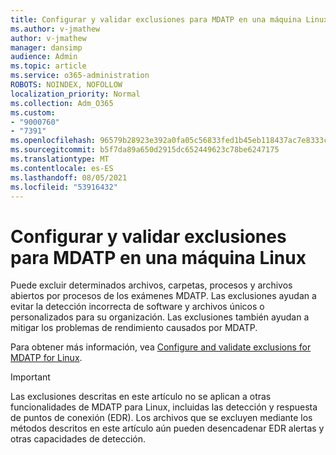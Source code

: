```yaml
---
title: Configurar y validar exclusiones para MDATP en una máquina Linux
ms.author: v-jmathew
author: v-jmathew
manager: dansimp
audience: Admin
ms.topic: article
ms.service: o365-administration
ROBOTS: NOINDEX, NOFOLLOW
localization_priority: Normal
ms.collection: Adm_O365
ms.custom:
- "9000760"
- "7391"
ms.openlocfilehash: 96579b28923e392a0fa05c56833fed1b45eb118437ac7e8333c610ed69126f8e
ms.sourcegitcommit: b5f7da89a650d2915dc652449623c78be6247175
ms.translationtype: MT
ms.contentlocale: es-ES
ms.lasthandoff: 08/05/2021
ms.locfileid: "53916432"
---
```

# <a name="configure-and-validate-exclusions-for-mdatp-on-a-linux-machine"></a>Configurar y validar exclusiones para MDATP en una máquina Linux

Puede excluir determinados archivos, carpetas, procesos y archivos abiertos por procesos de los exámenes MDATP. Las exclusiones ayudan a evitar la detección incorrecta de software y archivos únicos o personalizados para su organización. Las exclusiones también ayudan a mitigar los problemas de rendimiento causados por MDATP.

Para obtener más información, vea [Configure and validate exclusions for MDATP for Linux](https://go.microsoft.com/fwlink/?linkid=2144517).

> [!IMPORTANT]
> Las exclusiones descritas en este artículo no se aplican a otras funcionalidades de MDATP para Linux, incluidas las detección y respuesta de puntos de conexión (EDR). Los archivos que se excluyen mediante los métodos descritos en este artículo aún pueden desencadenar EDR alertas y otras capacidades de detección.
